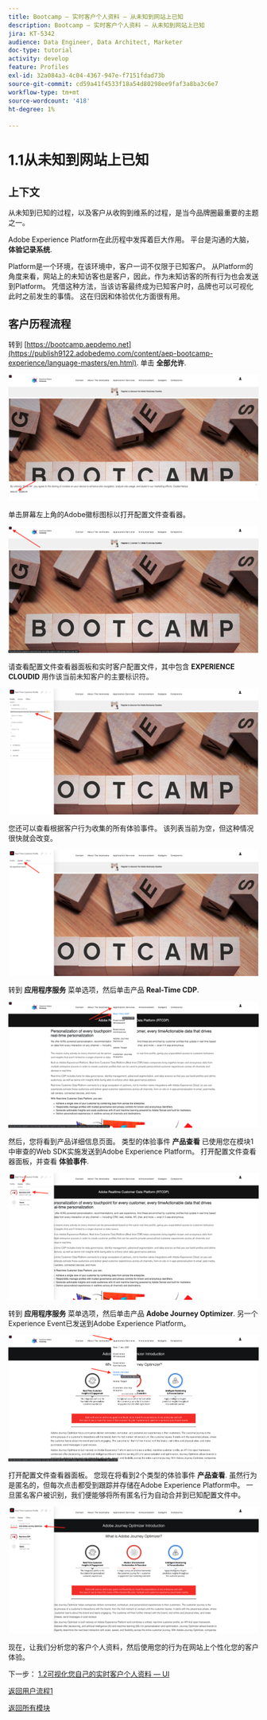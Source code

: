 ```yaml
---
title: Bootcamp — 实时客户个人资料 — 从未知到网站上已知
description: Bootcamp — 实时客户个人资料 — 从未知到网站上已知
jira: KT-5342
audience: Data Engineer, Data Architect, Marketer
doc-type: tutorial
activity: develop
feature: Profiles
exl-id: 32a084a3-4c04-4367-947e-f7151fdad73b
source-git-commit: cd59a41f4533f18a54d80298ee9faf3a8ba3c6e7
workflow-type: tm+mt
source-wordcount: '418'
ht-degree: 1%

---
```


# 1.1从未知到网站上已知

## 上下文

从未知到已知的过程，以及客户从收购到维系的过程，是当今品牌圈最重要的主题之一。

Adobe Experience Platform在此历程中发挥着巨大作用。 平台是沟通的大脑， **体验记录系统**.

Platform是一个环境，在该环境中，客户一词不仅限于已知客户。 从Platform的角度来看，网站上的未知访客也是客户，因此，作为未知访客的所有行为也会发送到Platform。 凭借这种方法，当该访客最终成为已知客户时，品牌也可以可视化此时之前发生的事情。 这在归因和体验优化方面很有用。

## 客户历程流程

转到 [https://bootcamp.aepdemo.net](https://publish9122.adobedemo.com/content/aep-bootcamp-experience/language-masters/en.html). 单击 **全部允许**.

![DSN](./images/web8.png)

单击屏幕左上角的Adobe徽标图标以打开配置文件查看器。

![演示](./images/pv1.png)

请查看配置文件查看器面板和实时客户配置文件，其中包含 **EXPERIENCE CLOUDID** 用作该当前未知客户的主要标识符。

![演示](./images/pv2.png)

您还可以查看根据客户行为收集的所有体验事件。 该列表当前为空，但这种情况很快就会改变。

![演示](./images/pv3.png)

转到 **应用程序服务** 菜单选项，然后单击产品 **Real-Time CDP**.

![演示](./images/pv4.png)

然后，您将看到产品详细信息页面。 类型的体验事件 **产品查看** 已使用您在模块1中审查的Web SDK实施发送到Adobe Experience Platform。 打开配置文件查看器面板，并查看 **体验事件**.

![演示](./images/pv5.png)

转到 **应用程序服务** 菜单选项，然后单击产品 **Adobe Journey Optimizer**. 另一个Experience Event已发送到Adobe Experience Platform。

![演示](./images/pv7.png)

打开配置文件查看器面板。 您现在将看到2个类型的体验事件 **产品查看**. 虽然行为是匿名的，但每次点击都受到跟踪并存储在Adobe Experience Platform中。 一旦匿名客户被识别，我们便能够将所有匿名行为自动合并到已知配置文件中。

![演示](./images/pv8.png)

现在，让我们分析您的客户个人资料，然后使用您的行为在网站上个性化您的客户体验。

下一步： [1.2可视化您自己的实时客户个人资料 — UI](./ex2.md)

[返回用户流程1](./uc1.md)

[返回所有模块](../../overview.md)

